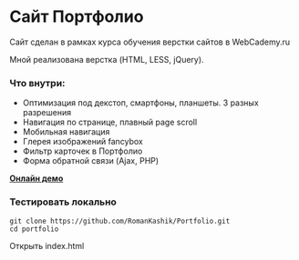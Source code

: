# Сайт Портфолио


Сайт сделан в рамках курса обучения верстки сайтов в WebCademy.ru 

Мной реализована верстка (HTML, LESS, jQuery).

### Что внутри:

- Оптимизация под декстоп, смартфоны, планшеты. 3 разных разрешения
- Навигация по странице, плавный page scroll
- Мобильная навигация
- Глерея изображений fancybox
- Фильтр карточек в Портфолио
- Форма обратной связи (Ajax, PHP) 

[**Онлайн демо**](https://romankashik.github.io/Portfolio/)

### Тестировать локально

```
git clone https://github.com/RomanKashik/Portfolio.git
cd portfolio
```

Открыть index.html
